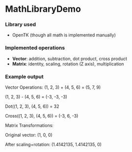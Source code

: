 # MathLibraryDemo

### Library used
- OpenTK (though all math is implemented manually)

### Implemented operations
- **Vector**: addition, subtraction, dot product, cross product  
- **Matrix**: identity, scaling, rotation (Z axis), multiplication  

### Example output
Vector Operations:
(1, 2, 3) + (4, 5, 6) = (5, 7, 9)

(1, 2, 3) - (4, 5, 6) = (-3, -3, -3)

Dot((1, 2, 3), (4, 5, 6)) = 32

Cross((1, 2, 3), (4, 5, 6)) = (-3, 6, -3)

Matrix Transformations:

Original vector: (1, 0, 0)

After scaling+rotation: (1.4142135, 1.4142135, 0)
